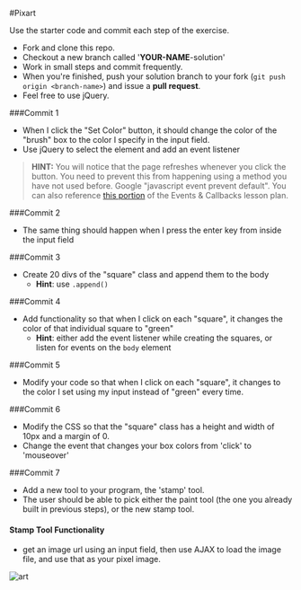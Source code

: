 #Pixart

Use the starter code and commit each step of the exercise.

- Fork and clone this repo.
- Checkout a new branch called '**YOUR-NAME**-solution'
- Work in small steps and commit frequently.
- When you're finished, push your solution branch to your fork (`git push origin <branch-name>`) and issue a **pull request**.
- Feel free to use jQuery.

###Commit 1

* When I click the "Set Color" button, it should change the color of the "brush" box to the color I specify in the input field.
* Use jQuery to select the element and add an event listener

> **HINT:** You will notice that the page refreshes whenever you click the button. You need to prevent this from happening using a method you have not used before. Google "javascript event prevent default". You can also reference [this portion](https://github.com/ga-wdi-lessons/js-events-callbacks#event-defaults-405---410-5-minutes) of the Events & Callbacks lesson plan.

###Commit 2

* The same thing should happen when I press the enter key from inside the input field

###Commit 3

* Create 20 divs of the "square" class and append them to the body
  * **Hint**: use `.append()`

###Commit 4

* Add functionality so that when I click on each "square", it changes the color of that individual square to "green"
  * **Hint**: either add the event listener while creating the squares, or listen for events on the `body` element

###Commit 5

* Modify your code so that when I click on each "square", it changes to the color I set using my input instead of "green" every time.

###Commit 6

* Modify the CSS so that the "square" class has a height and width of 10px and a margin of 0.
* Change the event that changes your box colors from 'click' to 'mouseover'

###Commit 7

* Add a new tool to your program, the 'stamp' tool. 
* The user should be able to pick either the paint tool (the one you already built in previous steps), or the new stamp tool.

#### Stamp Tool Functionality

* get an image url using an input field, then use AJAX to load the image file, and use that as your pixel image.

![art](http://i.imgur.com/3fsRWn4.jpg)
